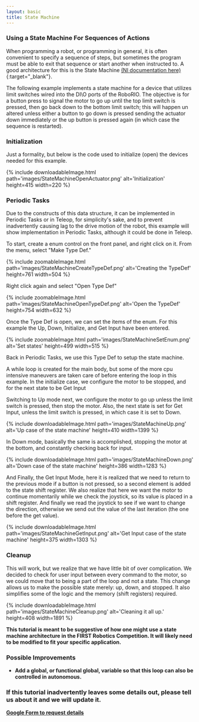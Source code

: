 ```yaml
---
layout: basic
title: State Machine
---
```



### Using a State Machine For Sequences of Actions

When programming a robot, or programming in general, it is often convenient to specify a sequence of steps, but sometimes the program must be able to exit that sequence or start another when instructed to. A good architecture for this is the State Machine [(NI documentation here)](http://www.ni.com/tutorial/7595/en/){:target="_blank"}.

The following example implements a state machine for a device that utilizes limit switches wired into the DI\O ports of the RoboRIO. The objective is for a button press to signal the motor to go up until the top limit switch is pressed, then go back down to the bottom limit switch; this will happen un altered unless either a button to go down is pressed sending the actuator down immediately or the up button is pressed again (in which case the sequence is restarted).

### Initialization

Just a formality, but below is the code used to initialize (open) the devices needed for this example.

{% include downloadableImage.html path='images/StateMachineOpenActuator.png' alt='Initialization' height=415 width=220 %}


### Periodic Tasks

Due to the constructs of this data structure, it can be implemented in Periodic Tasks or in Teleop, for simplicity's sake, and to prevent inadvertently causing lag to the drive motion of the robot, this example will show implementation in Periodic Tasks, although it could be done in Teleop.

To start, create a enum control on the front panel, and right click on it. From the menu, select "Make Type Def."

{% include zoomableImage.html path='images/StateMachineCreateTypeDef.png' alt='Creating the TypeDef' height=761 width=504 %}


Right click again and select "Open Type Def"

{% include zoomableImage.html path='images/StateMachineOpenTypeDef.png' alt='Open the TypeDef' height=754 width=632 %}


Once the Type Def is open, we can set the items of the enum. For this example the Up, Down, Initialize, and Get Input have been entered.

{% include zoomableImage.html path='images/StateMachineSetEnum.png' alt='Set states' height=499 width=515 %}


Back in Periodic Tasks, we use this Type Def to setup the state machine.

A while loop is created for the main body, but some of the more cpu intensive maneuvers are taken care of before entering the loop in this example. In the initialize case, we configure the motor to be stopped, and for the next state to be Get Input


Switching to Up mode next, we configure the motor to go up unless the limit switch is pressed, then stop the motor. Also, the next state is set for Get Input, unless the limit switch is pressed, in which case it is set to Down.

{% include downloadableImage.html path='images/StateMachineUp.png' alt='Up case of the state machine' height=410 width=1399 %}


In Down mode, basically the same is accomplished, stopping the motor at the bottom, and constantly checking back for input.

{% include downloadableImage.html path='images/StateMachineDown.png' alt='Down case of the state machine' height=386 width=1283 %}


And Finally, the Get Input Mode, here it is realized that we need to return to the previous mode if a button is not pressed, so a second element is added to the state shift register. We also realize that here we want the motor to continue momentarily while we check the joystick, so its value is placed in a shift register. And finally we read the joystick to see if we want to change the direction, otherwise we send out the value of the last iteration (the one before the get value).

{% include downloadableImage.html path='images/StateMachineGetInput.png' alt='Get Input case of the state machine' height=375 width=1303 %}


### Cleanup

This will work, but we realize that we have little bit of over complication. We decided to check for user input between every command to the motor, so we could move that to being a part of the loop and not a state. This change allows us to make the possible state merely: up, down, and stopped. It also simplifies some of the logic and the memory (shift registers) required.

{% include downloadableImage.html path='images/StateMachineCleanup.png' alt='Cleaning it all up.' height=408 width=1891 %}


<b>This tutorial is meant to be suggestive of how one might use a state machine architecture in the FIRST Robotics Competition. It will likely need to be modified to fit your specific application.<b>

### Possible Improvements

* Add a global, or functional global, variable so that this loop can also be controlled in autonomous.
	
### If this tutorial inadvertently leaves some details out, please tell us about it and we will update it.

[Google Form to request details](https://docs.google.com/a/harding.edu/forms/d/1fl6SQ6kIPKYIvvT5sdP-uKi8YMZuVjbwPUU7-QdGCHo/viewform?usp=send_form)
